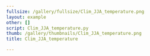 ```yaml
---
fullsize: /gallery/fullsize/Clim_JJA_temperature.png
layout: example
other: []
script: Clim_JJA_temperature.py
thumb: /gallery/thumbnails/Clim_JJA_temperature.png
title: Clim_JJA_temperature

---
```

